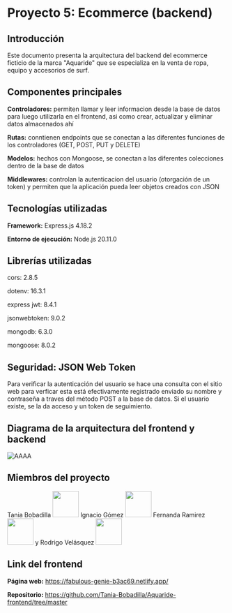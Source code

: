 # Proyecto 5: Ecommerce (backend)

## Introducción

Este documento presenta la arquitectura del backend del ecommerce ficticio de la marca "Aquaride" que se especializa en la venta de ropa, equipo y accesorios de surf.

## Componentes principales

**Controladores:** permiten llamar y leer informacion desde la base de datos para luego utilizarla en el frontend, asi como crear, actualizar y eliminar datos almacenados ahí

**Rutas:** conntienen endpoints que se conectan a las diferentes funciones de los controladores (GET, POST, PUT y DELETE)

**Modelos:** hechos con Mongoose, se conectan a las diferentes colecciones dentro de la base de datos

**Middlewares:** controlan la autenticacion del usuario (otorgación de un token) y permiten que la aplicación pueda leer objetos creados con JSON

## Tecnologías utilizadas

**Framework:** Express.js 4.18.2

**Entorno de ejecución:** Node.js 20.11.0

## Librerías utilizadas

cors: 2.8.5

dotenv: 16.3.1

express jwt: 8.4.1

jsonwebtoken: 9.0.2

mongodb: 6.3.0

mongoose: 8.0.2

## Seguridad: JSON Web Token

Para verificar la autenticación del usuario se hace una consulta con el sitio web para verficar esta está efectivamente registrado enviado su nombre y contraseña a traves del método POST a la base de datos. Si el usuario existe, se la da acceso y un token de seguimiento.

## Diagrama de la arquitectura del frontend y backend  

![AAAA](https://github.com/Tania-Bobadilla/Aquaride-backend/assets/135383254/bb3831a2-041e-45f7-adfd-2b593c0633b7)

## Miembros del proyecto

Tania Bobadilla [<img src="https://github.com/Tania-Bobadilla.png" width="60px;"/>](https://github.com/Tania-Bobadilla) Ignacio Gómez [<img src="https://github.com/IgnacioAndres07.png" width="60px;"/>](https://github.com/IgnacioAndres07) Fernanda Ramirez [<img src="https://github.com/FerRamirez99.png" width="60px;"/>](https://github.com/FerRamirez99) y Rodrigo Velásquez [<img src="https://github.com/Gruman670.png" width="60px;"/>](https://github.com/Gruman670)

## Link del frontend

**Página web:** https://fabulous-genie-b3ac69.netlify.app/

**Repositorio:** https://github.com/Tania-Bobadilla/Aquaride-frontend/tree/master

